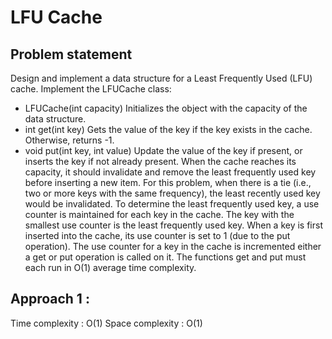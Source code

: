 # LFU Cache

## Problem statement

Design and implement a data structure for a Least Frequently Used (LFU) cache.
Implement the LFUCache class:
- LFUCache(int capacity) Initializes the object with the capacity of the data structure.
- int get(int key) Gets the value of the key if the key exists in the cache. Otherwise, returns -1.
- void put(int key, int value) Update the value of the key if present, or inserts the key if not already present. When the cache reaches its capacity, it should invalidate and remove the least frequently used key before inserting a new item. For this problem, when there is a tie (i.e., two or more keys with the same frequency), the least recently used key would be invalidated.
To determine the least frequently used key, a use counter is maintained for each key in the cache. The key with the smallest use counter is the least frequently used key. When a key is first inserted into the cache, its use counter is set to 1 (due to the put operation). The use counter for a key in the cache is incremented either a get or put operation is called on it. The functions get and put must each run in O(1) average time complexity.

## Approach 1 : 

Time complexity : O(1) 
Space complexity : O(1)

```cpp

```